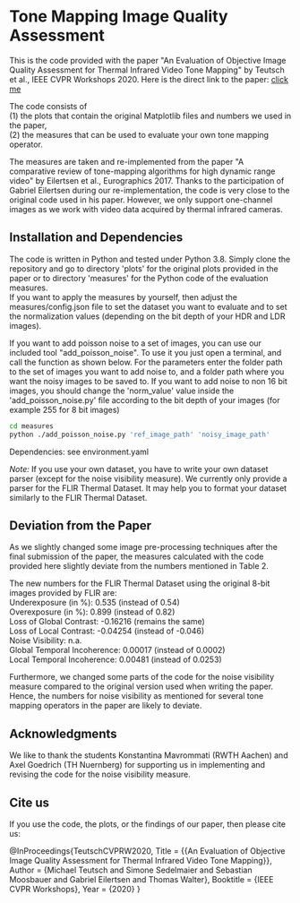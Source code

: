 # Tone Mapping Image Quality Assessment
This is the code provided with the paper "An Evaluation of Objective Image Quality Assessment for Thermal Infrared Video Tone Mapping" by Teutsch et al., IEEE CVPR Workshops 2020.
Here is the direct link to the paper: [click me](https://openaccess.thecvf.com/content_CVPRW_2020/html/w6/Teutsch_An_Evaluation_of_Objective_Image_Quality_Assessment_for_Thermal_Infrared_CVPRW_2020_paper.html)

The code consists of \
(1) the plots that contain the original Matplotlib files and numbers we used in the paper, \
(2) the measures that can be used to evaluate your own tone mapping operator.

The measures are taken and re-implemented from the paper "A comparative review of tone-mapping algorithms for high dynamic range video" by Eilertsen et al., Eurographics 2017. Thanks to the participation of Gabriel Eilertsen during our re-implementation, the code is very close to the original code used in his paper. However, we only support one-channel images as we work with video data acquired by thermal infrared cameras.

## Installation and Dependencies
The code is written in Python and tested under Python 3.8. Simply clone the repository and go to directory 'plots' for the original plots provided in the paper or to directory 'measures' for the Python code of the evaluation measures. \
If you want to apply the measures by yourself, then adjust the measures/config.json file to set the dataset you want to evaluate and to set the normalization values (depending on the bit depth of your HDR and LDR images).

If you want to add poisson noise to a set of images, you can use our included tool "add_poisson_noise". To use it you just open a terminal, and call the function as shown below.
For the parameters enter the folder path to the set of images you want to add noise to, and a folder path where you want the noisy images to be saved to.
If you want to add noise to non 16 bit images, you should change the 'norm_value' value inside the 'add_poisson_noise.py' file according to the bit depth of your images (for example 255 for 8 bit images)
```bash
cd measures
python ./add_poisson_noise.py 'ref_image_path' 'noisy_image_path'
```

Dependencies: see environment.yaml

*Note:* If you use your own dataset, you have to write your own dataset parser (except for the noise visibility measure). We currently only provide a parser for the FLIR Thermal Dataset. It may help you to format your dataset similarly to the FLIR Thermal Dataset.

## Deviation from the Paper
As we slightly changed some image pre-processing techniques after the final submission of the paper, the measures calculated with the code provided here slightly deviate from the numbers mentioned in Table 2.

The new numbers for the FLIR Thermal Dataset using the original 8-bit images provided by FLIR are: \
Underexposure (in %): 0.535 (instead of 0.54) \
Overexposure (in %): 0.899 (instead of 0.82) \
Loss of Global Contrast: -0.16216 (remains the same) \
Loss of Local Contrast: -0.04254 (instead of -0.046) \
Noise Visibility: n.a. \
Global Temporal Incoherence: 0.00017 (instead of 0.0002) \
Local Temporal Incoherence: 0.00481 (instead of 0.0253)

Furthermore, we changed some parts of the code for the noise visibility measure compared to the original version used when writing the paper. Hence, the numbers for noise visibility as mentioned for several tone mapping operators in the paper are likely to deviate.

## Acknowledgments
We like to thank the students Konstantina Mavrommati (RWTH Aachen) and Axel Goedrich (TH Nuernberg) for supporting us in implementing and revising the code for the noise visibility measure.

## Cite us
If you use the code, the plots, or the findings of our paper, then please cite us:

@InProceedings{TeutschCVPRW2020,
Title = {{An Evaluation of Objective Image Quality Assessment for Thermal Infrared Video Tone Mapping}},
Author = {Michael Teutsch and Simone Sedelmaier and Sebastian Moosbauer and Gabriel Eilertsen and Thomas Walter},
Booktitle = {IEEE CVPR Workshops},
Year = {2020}
}
